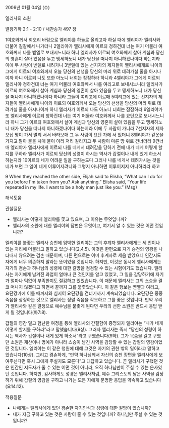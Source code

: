 2006년 01월 04일 (수)

엘리사의 소원



열왕기하 2:1 - 2:10 / 새찬송가 497 장


1여호와께서 회오리 바람으로 엘리야를 하늘로 올리고자 하실 때에 엘리야가 엘리사와 더불어 길갈에서 나가더니 2엘리야가 엘리사에게 이르되 청하건대 너는 여기 머물라 여호와께서 나를 벧엘로 보내시느니라 하니 엘리사가 이르되 여호와께서 살아 계심과 당신의 영혼이 살아 있음을 두고 맹세하노니 내가 당신을 떠나지 아니하겠나이다 하는지라 이에 두 사람이 벧엘로 내려가니 3벧엘에 있는 선지자의 제자들이 엘리사에게로 나아와 그에게 이르되 여호와께서 오늘 당신의 선생을 당신의 머리 위로 데려가실 줄을 아시나이까 하니 이르되 나도 또한 아노니 너희는 잠잠하라 하니라 4엘리야가 그에게 이르되 엘리사야 청하건대 너는 여기 머물라 여호와께서 나를 여리고로 보내시느니라 엘리사가 이르되 여호와께서 살아 계심과 당신의 영혼이 살아 있음을 두고 맹세하노니 내가 당신을 떠나지 아니하겠나이다 하니라 그들이 여리고에 이르매 5여리고에 있는 선지자의 제자들이 엘리사에게 나아와 이르되 여호와께서 오늘 당신의 선생을 당신의 머리 위로 데려가실 줄을 아시나이까 하니 엘리사가 이르되 나도 아노니 너희는 잠잠하라 6엘리야가 또 엘리사에게 이르되 청하건대 너는 여기 머물라 여호와께서 나를 요단으로 보내시느니라 하니 그가 이르되 여호와께서 살아 계심과 당신의 영혼이 살아 있음을 두고 맹세하노니 내가 당신을 떠나지 아니하겠나이다 하는지라 이에 두 사람이 가니라 7선지자의 제자 오십 명이 가서 멀리 서서 바라보매 그 두 사람이 요단 가에 서 있더니 8엘리야가 겉옷을 가지고 말아 물을 치매 물이 이리 저리 갈라지고 두 사람이 마른 땅 위로 건너더라 9건너매 엘리야가 엘리사에게 이르되 나를 네게서 데려감을 당하기 전에 내가 네게 어떻게 할지를 구하라 엘리사가 이르되 당신의 성령이 하시는 역사가 갑절이나 내게 있게 하소서 하는지라 10이르되 네가 어려운 일을 구하는도다 그러나 나를 네게서 데려가시는 것을 네가 보면 그 일이 네게 이루어지려니와 그렇지 아니하면 이루어지지 아니하리라 하고 

9 When they reached the other side, Elijah said to Elisha, “What can I do for you before I'm taken from you? Ask anything.” Elisha said, “Your life repeated in my life. I want to be a holy man just like you.” (Msg)

해석도움





관찰질문 
-  엘리사는 어떻게 엘리야를 쫓고 있으며, 그 이유는 무엇입니까? 
-  엘리사의 소원에 대한 엘리야의 답변은 무엇이고, 여기서 알 수 있는 것은 어떤 것입니까? 


엘리야를 붙좇는 엘리사 
승천에 임박한 엘리야는 그의 후계자 엘리사에게는 세 번이나 있는 자리에 머물라고 말하고 있습니다(2,4,5). 이것은 한편으로 자기 승천의 영광을 나타내지 않으려는 겸손 때문이며, 다른 편으로는 이미 후계자로 세움 받았으니 인간지도자에게 너무 의존하지 말라는 뜻이었을 것입니다. 하지만, 이것은 동시에 엘리사에게는 자기의 겸손과 하나님의 성령에 대한 갈망을 점검할 수 있는 시험이기도 했습니다. 엘리사는 자기에게 남겨진 과업이 얼마나 큰 것인지를 알고 있었고, 그 일을 감당하기에 자기가 얼마나 턱없이 부족한지도 절감하고 있었습니다. 이 때문에 엘리사는 그의 스승을 결코 떠나지 않겠다고 하면서 끝까지 그를 붙좇았습니다. 이 같은 행보는 벧엘과 여리고, 요단강가에 이를 때까지와 심지어 요단강을 건너기까지 계속되었습니다. 요단강은 종종 죽음을 상징하는 것으로 엘리사는 정말 죽음을 각오하고 그를 좇은 것입니다. 만약 우리가 엘리사와 같은 열정으로 예수님을 붙좇게 된다면 우리의 선한 소원은 반드시 응답 받게 될 것입니다(마7:8). 

갑절의 영감 
멀고 험난한 여정을 통해 엘리사의 간절함이 증명되자 엘리야는 “내가 네게 어떻게 할지를 구하라”라고 말했습니다(9상). 그러자 엘리사는 즉시 “당신의 성령이 하시는 역사가 갑절이나 내게 있게 하소서”라고 구했습니다(9하). 그가 목숨을 걸고 구했던 소원은 재산이나 명예가 아니라 스승이 남긴 사역을 감당할 수 있는 갑절의 영감이었던 것입니다. 엘리야는 이 같은 청원에 대해 그것은 자기의 권한 밖의 일이라고 말하고 있습니다(10상). 그리고 겸손하게, “만약 하나님께서 자신의 승천 장면을 엘리사에게 보여주신다면 혹시 그에게 주실지도 모른다”고 대답하고 있습니다. 곧 엘리사가 구했던 것은 인간인 지도자가 줄 수 있는 어떤 것이 아니라, 오직 하나님만이 주실 수 있는 은사였던 것입니다. 하지만, 감사하게도 성경은 엘리사처럼, 예수 그리스도의 남은 사역을 감당하기 위해 갑절의 영감을 구하고 나가는 모든 자에게 분명한 응답을 약속하고 있습니다(요14:12). 


적용질문 
-  나에게는 엘리사에게 있던 겸손한 자기인식과 성령에 대한 갈망이 있습니까? 
-  내가 지금 구하고 있는 것은 사람이 줄 수 있는 것입니까? 하나님만 주실 수 있는 것입니까?